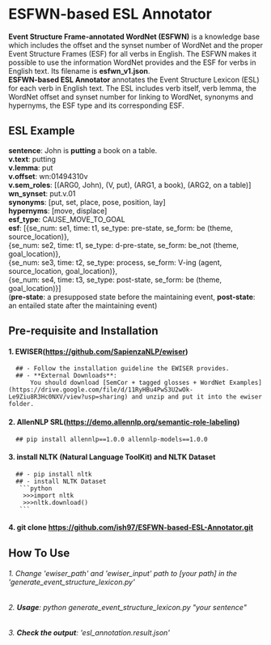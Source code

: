 # ESFWN-based ESL Annotator
**Event Structure Frame-annotated WordNet (ESFWN)** is a knowledge base which includes the offset and the synset number of WordNet and the proper Event Structure Frames (ESF) for all verbs in English. The ESFWN makes it possible to use the information WordNet provides and the ESF for verbs in English text. Its filename is **esfwn_v1.json**.       
**ESFWN-based ESL Annotator** annotates the Event Structure Lexicon (ESL) for each verb in English text. The ESL includes verb itself, verb lemma, the WordNet offset and synset number for linking to WordNet, synonyms and hypernyms, the ESF type and its corresponding ESF.


## ESL Example
   **sentence**: John is **putting** a book on a table.    
   **v.text**: putting    
   **v.lemma**: put    
   **v.offset**: wn:01494310v    
   **v.sem_roles**: [(ARG0, John), (V, put), (ARG1, a book), (ARG2, on a table)]    
   **wn_synset**: put.v.01    
   **synonyms**: [put, set, place, pose, position, lay]    
   **hypernyms**: [move, displace]    
   **esf_type**: CAUSE_MOVE_TO_GOAL    
   **esf**: [{se_num: se1, time: t1, se_type: pre-state, se_form: be (theme, source_location)},    
              {se_num: se2, time: t1, se_type: d-pre-state, se_form: be_not (theme, goal_location)},    
              {se_num: se3, time: t2, se_type: process, se_form: V-ing (agent, source_location, goal_location)},    
              {se_num: se4, time: t3, se_type: post-state, se_form: be (theme, goal_location)}]    
              (**pre-state**: a presupposed state before the maintaining event, **post-state**: an entailed state after the maintaining event)

## Pre-requisite and Installation

#### 1. EWISER(https://github.com/SapienzaNLP/ewiser)
      ## - Follow the installation guideline the EWISER provides. 
      ## - **External Downloads**: 
          You should download [SemCor + tagged glosses + WordNet Examples](https://drive.google.com/file/d/11RyHBu4PwS3U2wOk-Le9Ziu8R3Hc0NXV/view?usp=sharing) and unzip and put it into the ewiser folder.

#### 2. AllenNLP SRL(https://demo.allennlp.org/semantic-role-labeling)
      ## pip install allennlp==1.0.0 allennlp-models==1.0.0

#### 3. install NLTK (Natural Language ToolKit) and NLTK Dataset
      ## - pip install nltk
      ## - install NLTK Dataset
       ```python
        >>>import nltk
        >>>nltk.download()
       ```

#### 4. git clone https://github.com/ish97/ESFWN-based-ESL-Annotator.git


## How To Use
###### 1. Change 'ewiser_path' and 'ewiser_input' path to [your path] in the 'generate_event_structure_lexicon.py'
###### 2. **Usage**: python generate_event_structure_lexicon.py "your sentence"
###### 3. **Check the output**: 'esl_annotation.result.json'

